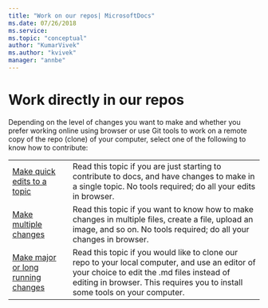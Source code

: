 ```yaml
---
title: "Work on our repos| MicrosoftDocs"
ms.date: 07/26/2018
ms.service: 
ms.topic: "conceptual"
author: "KumarVivek"
ms.author: "kvivek"
manager: "annbe"
---
```


# Work directly in our repos

Depending on the level of changes you want to make and whether you prefer working online using browser or use Git tools to work on a remote copy of the repo (clone) of your computer, select one of the following to know how to contribute:

| | |
|--|--|
|[Make quick edits to a topic](make-quick-edits.md)|Read this topic if you are just starting to contribute to docs, and have changes to make in a single topic. No tools required; do all your edits in browser.|
|[Make multiple changes](make-multiple-changes.md)|Read this topic if you want to know how to make changes in multiple files, create a file, upload an image, and so on. No tools required; do all your changes in browser.|
|[Make major or long running changes](make-major-changes.md)|Read this topic if you would like to clone our repo to your local computer, and use an editor of your choice to edit the .md files instead of editing in browser. This requires you to install some tools on your computer.|
